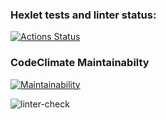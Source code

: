 ### Hexlet tests and linter status:
[![Actions Status](https://github.com/niyak93rus/frontend-project-lvl1/workflows/hexlet-check/badge.svg)](https://github.com/niyak93rus/frontend-project-lvl1/actions)

### CodeClimate Maintainabilty
[![Maintainability](https://api.codeclimate.com/v1/badges/a99a88d28ad37a79dbf6/maintainability)](https://codeclimate.com/github/codeclimate/codeclimate/maintainability)

![linter-check](https://github.com/niyak93rus/frontend-project-lvl1/actions/workflows/linter-check.yml/badge.svg)

